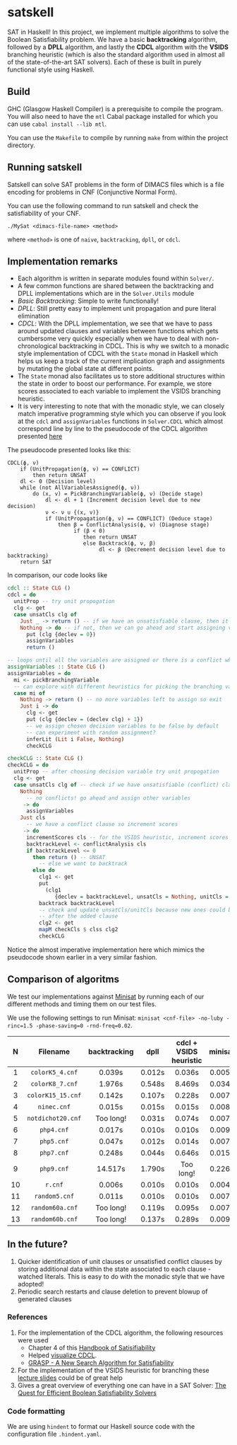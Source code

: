 # satskell

SAT in Haskell! In this project, we implement multiple algorithms to solve the Boolean Satisfiability problem. We have a basic **backtracking** algorithm, followed by a **DPLL** algorithm, and lastly the **CDCL** algorithm with the **VSIDS** branching heuristic (which is also the standard algorithm used in almost all of the state-of-the-art SAT solvers). Each of these is built in purely functional style using Haskell.

## Build

GHC (Glasgow Haskell Compiler) is a prerequisite to compile the program. You will also need to have the `mtl` Cabal package installed for which you can use `cabal install --lib mtl`.

You can use the `Makefile` to compile by running `make` from within the project directory.

## Running satskell

Satskell can solve SAT problems in the form of DIMACS files which is a file encoding for problems in CNF (Conjunctive Normal Form).

You can use the following command to run satskell and check the satisfiability of your CNF.

```
./MySat <dimacs-file-name> <method>
```

where `<method>` is one of `naive`, `backtracking`, `dpll`, or `cdcl`.

## Implementation remarks

- Each algorithm is written in separate modules found within `Solver/`.
- A few common functions are shared between the backtracking and DPLL implementations which are in the `Solver.Utils` module
- *Basic Backtracking*: Simple to write functionally!
- *DPLL*: Still pretty easy to implement unit propagation and pure literal elimination
- *CDCL*: With the DPLL implementation, we see that we have to pass around updated clauses and variables between functions which gets cumbersome very quickly especially when we have to deal with non-chronological backtracking in CDCL. This is why we switch to a monadic style implementation of CDCL with the `State` monad in Haskell which helps us keep a track of the current implication graph and assignments by mutating the global state at different points. 
- The `State` monad also facilitates us to store additional structures within the state in order to boost our performance. For example, we store scores associated to each variable to implement the VSIDS branching heuristic.
- It is very interesting to note that with the monadic style, we can closely match imperative programming style which you can observe if you look at the `cdcl` and `assignVariables` functions in `Solver.CDCL` which almost correspond line by line to the pseudocode of the CDCL algorithm presented [here](https://www.cs.princeton.edu/~zkincaid/courses/fall18/readings/SATHandbook-CDCL.pdf)

The pseudocode presented looks like this:

```
CDCL(ϕ, ν)
    if (UnitPropagation(ϕ, ν) == CONFLICT)
        then return UNSAT
    dl <- 0 (Decision level)
    while (not AllVariablesAssigned(ϕ, ν))
        do (x, v) = PickBranchingVariable(ϕ, ν) (Decide stage)
            dl <- dl + 1 (Increment decision level due to new decision)
            ν <- ν ∪ {(x, v)}
            if (UnitPropagation(ϕ, ν) == CONFLICT) (Deduce stage)
                then β = ConflictAnalysis(ϕ, ν) (Diagnose stage)
                     if (β < 0)
                        then return UNSAT
                        else Backtrack(ϕ, ν, β)
                             dl <- β (Decrement decision level due to backtracking)
    return SAT
```

In comparison, our code looks like

```hs
cdcl :: State CLG ()
cdcl = do
  unitProp -- try unit propogation
  clg <- get
  case unsatCls clg of
    Just _ -> return () -- if we have an unsatisfiable clause, then it is UNSAT
    Nothing -> do -- if not, then we can go ahead and start assigning variables
      put (clg {declev = 0})
      assignVariables
      return ()

-- loops until all the variables are assigned or there is a conflict which is unresolvable
assignVariables :: State CLG ()
assignVariables = do
  mi <- pickBranchingVariable
  -- can explore with different heuristics for picking the branching variable - cuurently using VSIDS
  case mi of
    Nothing -> return () -- no more variables left to assign so exit
    Just i -> do
      clg <- get
      put (clg {declev = (declev clg) + 1})
      -- we assign chosen decision variables to be false by default
      -- can experiment with random assignment?
      inferLit (Lit i False, Nothing)
      checkCLG

checkCLG :: State CLG ()
checkCLG = do
  unitProp -- after choosing decision variable try unit propogation
  clg <- get
  case unsatCls clg of -- check if we have unsatisfiable (conflict) clauses
    Nothing
      -- no conflicts! go ahead and assign other variables
     -> do
      assignVariables
    Just cls
      -- we have a conflict clause so increment scores
     -> do
      incrementScores cls -- for the VSIDS heuristic, increment scores of variables in conflict clause
      backtrackLevel <- conflictAnalysis cls
      if backtrackLevel <= 0
        then return () -- UNSAT
          -- else we want to backtrack
        else do
          clg1 <- get
          put
            (clg1
               {declev = backtrackLevel, unsatCls = Nothing, unitCls = Nothing})
          backtrack backtrackLevel
          -- check and update unsatCls/unitCls because new ones could be created
          -- after the added clause
          clg2 <- get
          mapM checkCls $ clss clg2
          checkCLG
```

Notice the almost imperative implementation here which mimics the pseudocode shown earlier in a very similar fashion.

## Comparison of algoritms

We test our implementations against [Minisat](https://github.com/niklasso/minisat) by running each of our different methods and timing them on our test files.

We use the following settings to run Minisat: `minisat <cnf-file> -no-luby -rinc=1.5 -phase-saving=0 -rnd-freq=0.02`.

| **N** |    **Filename**   | **backtracking** | **dpll** | **cdcl** + **VSIDS heuristic** | **minisat** |
|:-----:|:-----------------:|:----------------:|:--------:|:------------------------------:|:-----------:|
|   1   |  `colorK5_4.cnf`  |      0.039s      |  0.012s  |             0.036s             |    0.005s   |
|   2   |  `colorK8_7.cnf`  |      1.976s      |  0.548s  |             8.469s             |    0.034s   |
|   3   | `colorK15_15.cnf` |      0.142s      |  0.107s  |             0.228s             |    0.007s   |
|   4   |    `ninec.cnf`    |      0.015s      |  0.015s  |             0.015s             |    0.008s   |
|   5   | `notdichot20.cnf` |     Too long!    |  0.031s  |             0.074s             |    0.007s   |
|   6   |     `php4.cnf`    |      0.017s      |  0.010s  |             0.010s             |    0.009s   |
|   7   |     `php5.cnf`    |      0.047s      |  0.012s  |             0.014s             |    0.007s   |
|   8   |     `php7.cnf`    |      0.248s      |  0.044s  |             0.646s             |    0.015s   |
|   9   |     `php9.cnf`    |      14.517s     |  1.790s  |            Too long!           |    0.226s   |
|   10  |      `r.cnf`      |      0.006s      |  0.010s  |             0.010s             |    0.004s   |
|   11  |   `random5.cnf`   |      0.011s      |  0.010s  |             0.010s             |    0.007s   |
|   12  |  `random60a.cnf`  |     Too long!    |  0.119s  |             0.095s             |    0.007s   |
|   13  |  `random60b.cnf`  |     Too long!    |  0.137s  |             0.289s             |    0.009s   |

## In the future?

1. Quicker identification of unit clauses or unsatisfied conflict clauses by storing additional data within the state associated to each clause - watched literals. This is easy to do with the monadic style that we have adopted!
2. Periodic search restarts and clause deletion to prevent blowup of generated clauses

### References

1. For the implementation of the CDCL algorithm, the following resources were used
    - Chapter 4 of this [Handbook of Satisifiability](https://www.cs.princeton.edu/~zkincaid/courses/fall18/readings/SATHandbook-CDCL.pdf)
    - Helped [visualize CDCL](https://cse442-17f.github.io/Conflict-Driven-Clause-Learning/).
    - [GRASP - A New Search Algorithm for Satisfiability](https://www.cs.cmu.edu/~emc/15-820A/reading/grasp_iccad96.pdf)
2. For the implementation of the VSIDS heuristic for branching these [lecture slides](https://baldur.iti.kit.edu/sat/files/2019/l08.pdf) could be of great help
3. Gives a great overview of everything one can have in a SAT Solver: [The Quest for Efficient Boolean Satisfiability Solvers](https://www.princeton.edu/~chaff/publication/cade_cav_2002.pdf)

### Code formatting

We are using `hindent` to format our Haskell source code with the configuration file `.hindent.yaml`.
